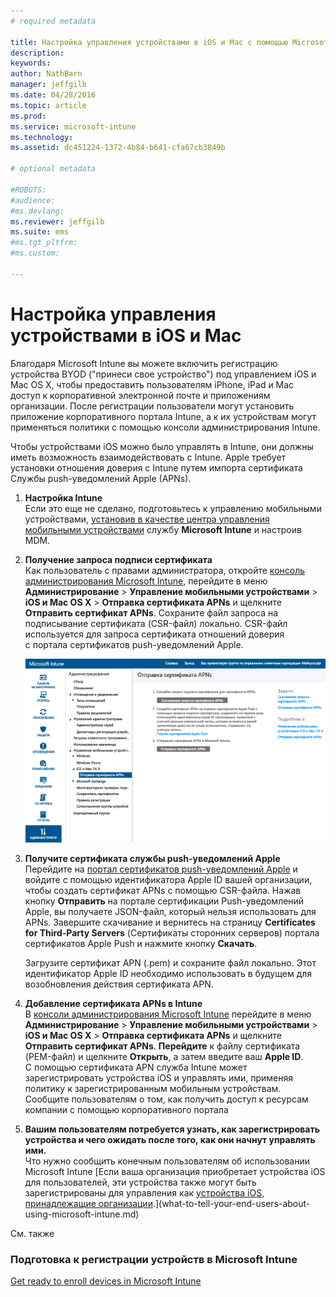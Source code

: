 ```yaml
---
# required metadata

title: Настройка управления устройствами в iOS и Mac с помощью Microsoft Intune | Microsoft Intune
description:
keywords:
author: NathBarn
manager: jeffgilb
ms.date: 04/28/2016
ms.topic: article
ms.prod:
ms.service: microsoft-intune
ms.technology:
ms.assetid: dc451224-1372-4b84-b641-cfa67cb3849b

# optional metadata

#ROBOTS:
#audience:
#ms.devlang:
ms.reviewer: jeffgilb
ms.suite: ems
#ms.tgt_pltfrm:
#ms.custom:

---
```


# Настройка управления устройствами в iOS и Mac
Благодаря Microsoft Intune вы можете включить регистрацию устройства BYOD ("принеси свое устройство") под управлением iOS и Mac OS X, чтобы предоставить пользователям iPhone, iPad и Mac доступ к корпоративной электронной почте и приложениям организации. После регистрации пользователи могут установить приложение корпоративного портала Intune, а к их устройствам могут применяться политики с помощью консоли администрирования Intune.

Чтобы устройствами iOS можно было управлять в Intune, они должны иметь возможность взаимодействовать с Intune. Apple требует установки отношения доверия с Intune путем импорта сертификата Cлужбы push-уведомлений Apple (APNs).

1.  **Настройка Intune**<br>
    Если это еще не сделано, подготовьтесь к управлению мобильными устройствами, [установив в качестве центра управления мобильными устройствами](get-ready-to-enroll-devices-in-microsoft-intune.md#set-mobile-device-management-authority) службу **Microsoft Intune** и настроив MDM.

2.  **Получение запроса подписи сертификата**<br>
    Как пользователь с правами администратора, откройте [консоль администрирования Microsoft Intune](http://manage.microsoft.com), перейдите в меню **Администрирование** &gt; **Управление мобильными устройствами** &gt; **iOS и Mac OS X** &gt; **Отправка сертификата APNs** и щелкните **Отправить сертификат APNs**. Сохраните файл запроса на подписывание сертификата (CSR-файл) локально. CSR-файл используется для запроса сертификата отношений доверия с портала сертификатов push-уведомлений Apple.

    ![Диалоговое окно "Отправка сертификата APNs"](../media/Intune-iOS-enrollment-with-apns.png)

3.  **Получите сертификата службы push-уведомлений Apple**<br>
    Перейдите на [портал сертификатов push-уведомлений Apple](http://go.microsoft.com/fwlink/?LinkId=269844) и войдите с помощью идентификатора Apple ID вашей организации, чтобы создать сертификат APNs с помощью CSR-файла. Нажав кнопку **Отправить** на портале сертификации Push-уведомлений Apple, вы получаете JSON-файл, который нельзя использовать для APNs. Завершите скачивание и вернитесь на страницу **Certificates for Third-Party Servers** (Сертификаты сторонних серверов) портала сертификатов Apple Push и нажмите кнопку **Скачать**.

    Загрузите сертификат APN (.pem) и сохраните файл локально. Этот идентификатор Apple ID необходимо использовать в будущем для возобновления действия сертификата APN.

4.  **Добавление сертификата APNs в Intune**<br>
    В [консоли администрирования Microsoft Intune](http://manage.microsoft.com) перейдите в меню **Администрирование** &gt; **Управление мобильными устройствами** &gt; **iOS и Mac OS X** &gt; **Отправка сертификата APNs** и щелкните **Отправить сертификат APNs**. **Перейдите** к файлу сертификата (PEM-файл) и щелкните **Открыть**, а затем введите ваш **Apple ID**. С помощью сертификата APN служба Intune может зарегистрировать устройства iOS и управлять ими, применяя политику к зарегистрированным мобильным устройствам. Сообщите пользователям о том, как получить доступ к ресурсам компании с помощью корпоративного портала

5.  **Вашим пользователям потребуется узнать, как зарегистрировать устройства и чего ожидать после того, как они начнут управлять ими.**<br>
    Что нужно сообщить конечным пользователям об использовании Microsoft Intune [Если ваша организация приобретает устройства iOS для пользователей, эти устройства также могут быть зарегистрированы для управления как [устройства iOS, принадлежащие организации](enroll-corporate-owned-ios-devices-in-microsoft-intune.md).](what-to-tell-your-end-users-about-using-microsoft-intune.md)

См. также

### Подготовка к регистрации устройств в Microsoft Intune
[Get ready to enroll devices in Microsoft Intune](get-ready-to-enroll-devices-in-microsoft-intune.md)


<!--HONumber=May16_HO2-->


